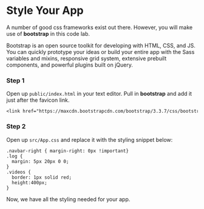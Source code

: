 # Style Your App

A number of good css frameworks exist out there. However, you will make use of **bootstrap** in this code lab.

Bootstrap is an open source toolkit for developing with HTML, CSS, and JS. You can quickly prototype your ideas or build your entire app with the Sass variables and mixins, responsive grid system, extensive prebuilt components, and powerful plugins built on jQuery.

### Step 1

Open up `public/index.html` in your text editor. Pull in **bootstrap** and add it just after the favicon link.

```code
<link href="https://maxcdn.bootstrapcdn.com/bootstrap/3.3.7/css/bootstrap.min.css" rel="stylesheet" />
```

### Step 2

Open up `src/App.css` and replace it with the styling snippet below:

```code
.navbar-right { margin-right: 0px !important}
.log {
  margin: 5px 20px 0 0;
}
.videos {
  border: 1px solid red;
  height:400px;
}
```

Now, we have all the styling needed for your app.
